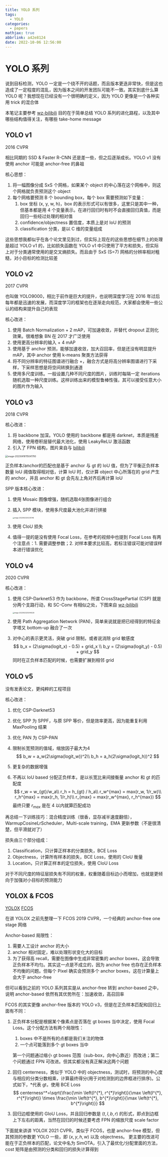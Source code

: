 ```yaml
---
title: YOLO 系列
tags:
  - YOLO
categories:
  - papers
mathjax: true
abbrlink: a42e8124
date: 2022-10-06 12:56:00
---
```


# YOLO 系列

说到目标检测，YOLO 一定是一个绕不开的话题，而且版本更迭非常快，但是这也造成了一定程度的混乱，因为版本之间的开发团队可能不一致。其实到底什么算 YOLO 呢？我想现在已经没有一个很明确的定义，因为 YOLO 更像是一个各种实用 trick 的混合体

本笔记主要参考 [wz-bilibili](https://www.bilibili.com/video/BV1yi4y1g7ro) 目的在于简单总结 YOLO 系列的进化路程，以及其中哪些结构值得关注，有哪些 take-home message

## YOLO v1

2016 CVPR

相比同期的 SSD & Faster R-CNN 还是差一些，但之后逐渐成长。YOLO v1 没有使用 anchor 可能是 anchor-free 的鼻祖

核心思想：

1. 将一幅图像分成 SxS 个网格，如果某个 object 的中心落在这个网格中，则这个网格就负责预测这个 object
2. 每个网格要预测 B 个 bounding box，每个 box 需要预测如下变量：
   1. box 坐标 (x, y, w, h)，box 的表示形式可以有很多，这里只是其中一种，但基本都是用 4 个变量表示。在进行回归时有时不会直接回归真值，而是回归一些经过处理的相对值
   2. confidence/objectness 置信度，本质上是对 IoU 的预测
   3. classification 分类，是以 C 维的变量组成

这些思想我都似乎在各个论文里见到过，但实际上现在的这些思想在细节上的处理是超过 YOLO v1 的，比如损失函数在 YOLO v1 中只使用了平方和损失，但实际上对于分类通常使用的是交叉熵损失。而且由于 SxS (S=7) 网格的分辨率相对粗糙，对小目标的检测比较差

## YOLO v2

2017 CVPR

也叫做 YOLO9000，相比于前作是巨大的提升，也说明深度学习在 2016 年过后每年都是迅速的发展，而深度学习的框架也在逐渐走向规范，大家都会使用一些公认的结构来提升自己的表现

核心改进：

1. 使用 Batch Normalization + 2 mAP，可加速收敛，并替代 dropout 正则化效果。很难想象 BN 在 2017 才广泛使用
2. 使用更高分辨率的输入 + 4 mAP
3. 使用基于 anchor 预测，能够加速收敛，加大召回率，但是还没有明显提升 mAP，其中 anchor 使用 k-means 聚类方法获得
4. 将不同分辨率的特征图谱进行融合 +，融合方式是将高分辨率图谱进行下采样，下采样思想是将空间转换到通道
5. 使用多尺度训练。一般设置几种不同尺度的图片，训练时每隔一定 iterations 随机选取一种尺度训练。这样训练出来的模型鲁棒性强，其可以接受任意大小的图片作为输入

## YOLO v3

2018 CVPR

核心改进：

1. 将 backbone 加深。YOLO 使用的 backbone 都是用 darknet，本质是残差网络，使用卷积层替代最大池化，使用 LeakyReLU 激活函数
2. 引入了 FPN 结构，图片来自与 [bilibili](https://www.bilibili.com/video/BV1dh411U7D9)

<img src="YOLO/image-20230416115041793.png" alt="image-20230416115041793" style="zoom:50%;" />

正负样本/anchor的匹配也是基于 anchor 与 gt 的 IoU 值，但为了平衡正负样本数量 IoU 阈值取得相对低，计算 IoU 时，仅计算 object 中心所落在的 grid 产生的 anchor，并且 anchor 和 gt 会先左上角对齐后再计算 IoU

SPP 版本核心改进：

1. 使用 Mosaic 图像增强，随机选取4张图像进行组合

2. 插入 SPP 模块，使用多尺度最大池化并进行拼接

   <img src="YOLO/image-20220823202335146.png" alt="image-20220823202335146" style="zoom:33%;" />

3. 使用 CIoU 损失

4. 值得一提的是没有使用 Focal Loss，在参考的视频中也提到 Focal Loss 有两个注意点：1. 需要调整参数；2. 对样本要求比较高，若标注错误可能对错误样本进行错误优化

## YOLO v4

2020 CVPR

核心改进：

1. 使用 CSP-Darknet53 作为 backbone，所谓 CrossStagePartial (CSP) 就是分两个支路行动，和 SC-Conv 有相似之处，下图来自 [wz-bilibili](https://www.bilibili.com/video/BV1NF41147So)

   <img src="YOLO/image-20220823202048328.png" alt="image-20220823202048328" style="zoom: 33%;" />

2.  使用 Path Aggregation Network (PAN)，简单来说就是把已经得到的特征金字塔又 bottom-up 融合了一次

3.  对中心的表示更灵活，突破 grid 限制，或者说消除 grid 敏感度
   $$
   b_x = (2\sigma(logit_x) - 0.5) + grid_x \\
   b_y = (2\sigma(logit_y) - 0.5) + grid_y
   $$
   同时在正负样本匹配的时候，也需要扩展到相邻 grid

## YOLO v5

没有发表论文，更纯粹的工程项目

核心改进：

1. 优化 CSP-Darknet53

2. 优化 SPP 为 SPPF，与原 SPP 等价，但是效率更高，因为能重复利用 MaxPooling 结果

3. 优化 PAN 为 CSP-PAN

4. 限制长宽预测的值域，缩放因子最大为4
   $$
   b_w = a_w(2\sigma(logit_w))^2\\
   b_h = a_h(2\sigma(logit_h))^2
   $$
   
5. 更复杂的数据增强

6. 不再以 IoU based 分配正负样本，是以长宽比来间接衡量 anchor 和 gt 的匹配度
   $$
   r_w = w_{gt}/w_a\\ r_h = h_{gt} / h_a\\
   r_w^{max} = max(r_w, 1/r_w)\\
   r_h^{max} = max(r_h, 1/r_h)\\
   r_{max} = max(r_w^{max}, r_h^{max})
   $$
   最终只要 $r_{max}$ 是在 4 以内就算匹配成功  

再总结一下训练技巧：混合精度训练（很香，显存减半速度翻倍），WarmupCosineLrScheduler，Multi-scale training，EMA 更新参数（不是很清楚，但平滑就对了）

损失由三个部分组成：

1. Classification，只计算正样本的分类损失，BCE Loss
2. Objectness，计算所有样本的损失，BCE Loss，使用的 CIoU 衡量
3. Location，只计算正样本的定位损失，使用 CIoU Loss

对于不同尺度的特征层损失有不同的权重，权重随着目标边小而增加，也就是更倾向于加强对小目标的预测能力

## YOLOX & FCOS

[YOLOX](https://www.bilibili.com/video/BV1JW4y1k76c) [FCOS](https://www.bilibili.com/video/BV1G5411X7jw)

在讲 YOLOX 之前先整理一下 FCOS 2019 CVPR，一个经典的 anchor-free one stage 网络

Anchor-based 局限性：

1. 需要人工设计 anchor 的大小
2. anchor 相对固定，难以处理形状变化大的目标
3. 为了获得高 recall，需要在图像中生成非常密集的 anchor boxes，这会导致正负样本不均匀。其实这一点是不成立的，因为 anchor free 也存在正负样本不均衡的问题。但每个 Pixel 确实会预测多个 anchor boxes，这在计算量上会大于 anchor-free

但可以看到之前的 YOLO 系列其实是从 anchor-free 转到 anchor-based 之中，说明 anchor-based 依然有其优势所在：加速收敛，高召回率

FCOS 的其实更像 anchor-free 版本的 YOLO v3，但是在正负样本匹配和回归上面有不同：

1. 正负样本分配是根据某个像素点是否落在 gt boxes 当中决定，使用 Focal Loss。这个分配方法有两个局限性：

   1. boxes 中不是所有的点都是我们关注的物体
   2. 一个点可能落到多个 gt boxes 当中

   第一个问题通过缩小 gt boxes 范围（sub-box，向中心靠近）而改进；第二个问题通过 FPN 可改进。但其实都没有真正解决这两个问题

2. 回归 centerness，类似于 YOLO 中的 objectness，测试时，将预测的中心度与相应的分类分数相乘，计算最终得分(用于对检测到的边界框进行排序)。公式如下，*代表 gt，使用 BCE Loss
   $$
   centerness^*=\sqrt{\frac{\min \left(l^{*}, r^{*}\right)}{\max \left(l^{*}, r^{*}\right)} \times \frac{\min \left(t^{*}, b^{*}\right)}{\max \left(t^{*}, b^{*}\right)}}
   $$

3. 回归边框使用的 GIoU Loss，并且回归参数是 $(t,l,b,r)$ 的形式，即点到边框上下左右的距离，当然在回归的时候还要考虑 FPN 的缩放尺度 scale factor

下面就来讲讲 YOLOX 2021 CVPR，类似于 FCOS，也是 anchor-free 模型，但其预测的参数更 YOLO 一些，即 $(x,y,h,w)$ 以及 objectness。 更主要的改进可能在于正负样本的匹配，论文中名为 SimOTA，引入了最优化/分配里面的方法，cost 矩阵是由预测的分类和回归的损失计算得到

